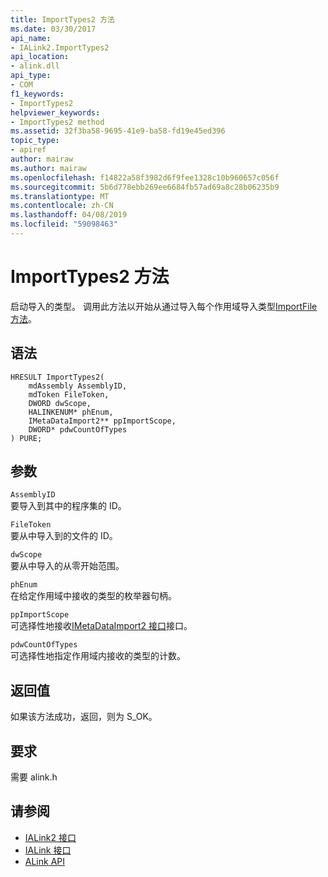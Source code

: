 ```yaml
---
title: ImportTypes2 方法
ms.date: 03/30/2017
api_name:
- IALink2.ImportTypes2
api_location:
- alink.dll
api_type:
- COM
f1_keywords:
- ImportTypes2
helpviewer_keywords:
- ImportTypes2 method
ms.assetid: 32f3ba58-9695-41e9-ba58-fd19e45ed396
topic_type:
- apiref
author: mairaw
ms.author: mairaw
ms.openlocfilehash: f14822a58f3982d6f9fee1328c10b960657c056f
ms.sourcegitcommit: 5b6d778ebb269ee6684fb57ad69a8c28b06235b9
ms.translationtype: MT
ms.contentlocale: zh-CN
ms.lasthandoff: 04/08/2019
ms.locfileid: "59098463"
---
```

# <a name="importtypes2-method"></a>ImportTypes2 方法
启动导入的类型。 调用此方法以开始从通过导入每个作用域导入类型[ImportFile 方法](../../../../docs/framework/unmanaged-api/alink/importfile-method.md)。  
  
## <a name="syntax"></a>语法  
  
```  
HRESULT ImportTypes2(  
    mdAssembly AssemblyID,  
    mdToken FileToken,  
    DWORD dwScope,  
    HALINKENUM* phEnum,  
    IMetaDataImport2** ppImportScope,  
    DWORD* pdwCountOfTypes  
) PURE;  
```  
  
## <a name="parameters"></a>参数  
 `AssemblyID`  
 要导入到其中的程序集的 ID。  
  
 `FileToken`  
 要从中导入到的文件的 ID。  
  
 `dwScope`  
 要从中导入的从零开始范围。  
  
 `phEnum`  
 在给定作用域中接收的类型的枚举器句柄。  
  
 `ppImportScope`  
 可选择性地接收[IMetaDataImport2 接口](../../../../docs/framework/unmanaged-api/metadata/imetadataimport2-interface.md)接口。  
  
 `pdwCountOfTypes`  
 可选择性地指定作用域内接收的类型的计数。  
  
## <a name="return-value"></a>返回值  
 如果该方法成功，返回，则为 S_OK。  
  
## <a name="requirements"></a>要求  
 需要 alink.h  
  
## <a name="see-also"></a>请参阅

- [IALink2 接口](../../../../docs/framework/unmanaged-api/alink/ialink2-interface.md)
- [IALink 接口](../../../../docs/framework/unmanaged-api/alink/ialink-interface.md)
- [ALink API](../../../../docs/framework/unmanaged-api/alink/index.md)
